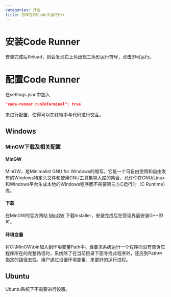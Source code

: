 ```yaml
---
categories: 其他
title: 怎样在VSCode中运行C++
---
```


# 安装Code Runner
安装完成后Reload，则会发现右上角出现三角形运行符号，点击即可运行。

# 配置Code Runner

在settings.json中加入

```json
"code-runner.runInTerminal": true
```

来进行配置，使得可以在终端中与代码进行交互。

## Windows

### MinGW下载及相关配置

#### MinGW

MinGW，是Minimalist GNU for Windows的缩写。它是一个可自由使用和自由发布的Windows特定头文件和使用GNU工具集导入库的集合，允许你在GNU/Linux和Windows平台生成本地的Windows程序而不需要第三方C运行时（C Runtime）库。

#### 下载

在MinGW的官方网站 [MinGW](http://www.mingw.org/) 下载Installer，安装完成后在管理界面安装G++即可。

#### 环境变量

将C:\MinGW\bin加入到环境变量Path中。当要求系统运行一个程序而没有告诉它程序所在的完整路径时，系统除了在当前目录下面寻找此程序外，还应到Path中指定的路径去找。用户通过设置环境变量，来更好的运行进程。

## Ubuntu

Ubuntu系统下不需要进行设置。